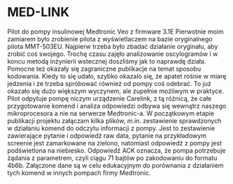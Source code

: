 # MED-LINK
Pilot do pompy insulinowej Medtronic Veo z firmware 3.1E
Pierwotnie moim zamiarem było zrobienie pilota z wyświetlaczem na bazie oryginalnego pilota MMT-503EU. Najpierw trzeba było
zbadać działanie oryginału, aby zrobić coś swojego. Trochę czasu zajęło analizowanie oscylogramów i w koncu metodą inżynierii
wstecznej doszliśmy jak to naprawdę działa. Pomocne też okazały się zagraniczne publikacje na temat sposobu kodowania.
Kiedy to się udało, szybko okazalo się, że apatet rośnie w miarę jedzenia i że trzeba spróbować również od pompy coś odebrać.
To już okazało się dużo większym wyczynem, ale zupełnie możliwym w praktyce. Pilot odpytuje pompę niczym urządzenie Carelink,
z tą różnicą, że całe przygotowanie komend i analiza odpowiedzi odbywa się wewnątrz naszego mikroprocesora a nie na serwerze
Medtronic-a. W początkowym etapie publikacji projektu załączam kilka plików, m.in. zestawienie sprawdzonych w działaniu komend
do odczytu informacji z pompy. Jest to zestawienie zawierające pytanie i odpowiedź raw data, pytanie na przykładowym screenie
jest zamarkowane na zielono, natomiast odpowiedź z pompy jest podświetlona na niebiesko. Odpowiedź ACK oznacza, że pompa potrzebuje żądania z parametrem, czyli ciągu 71 bajtów po zakodowaniu do formatu 4b6b.
Załączone dane są w celu edukacyjnym do porównania z działaniem tych komend w innych pompach firmy Medtronic.

